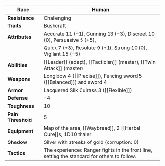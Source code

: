 
| **Race**           | Human                                                                                       |
| ------------------ | ------------------------------------------------------------------------------------------- |
| **Resistance**     | Challenging                                                                                 |
| **Traits**         | Bushcraft                                                                                   |
| **Attributes**     | Accurate 11 (−1), Cunning 13 (−3), Discreet 10 (0), Persuasive 5 (+5),                      |
|                    | Quick 7 (+3), Resolute 9 (+1), Strong 10 (0), Vigilant 15 (−5)                              |
| **Abilities**      | [[Leader]] (adept), [[Tactician]] (master), [[Twin Attack]] (master)                        |
| **Weapons**        | Long bow 4 ([[Precise]]), Fencing sword 5 ([[Balanced]]) and sword 4                        |
| **Armor**          | Lacquered Silk Cuirass 3 ([[Flexible]])                                                     |
| **Defense**        | −4                                                                                          |
| **Toughness**      | 10                                                                                          |
| **Pain Threshold** | 5                                                                                           |
| **Equipment**      | Map of the area, [[Waybread]], 2 [[Herbal Cure]]s, 1D10 thaler                              |
| **Shadow**         | Silver with streaks of gold (corruption: 0)                                                 |
| **Tactics**        | The experienced Ranger fights in the front line, setting the standard for others to follow. |